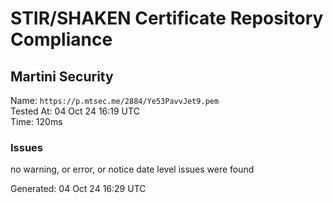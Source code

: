 # STIR/SHAKEN Certificate Repository Compliance

## Martini Security

Name: `https://p.mtsec.me/2884/Ye53PavvJet9.pem`\
Tested At: 04 Oct 24 16:19 UTC\
Time: 120ms

### Issues

no warning, or error, or notice date level issues were found

Generated: 04 Oct 24 16:29 UTC